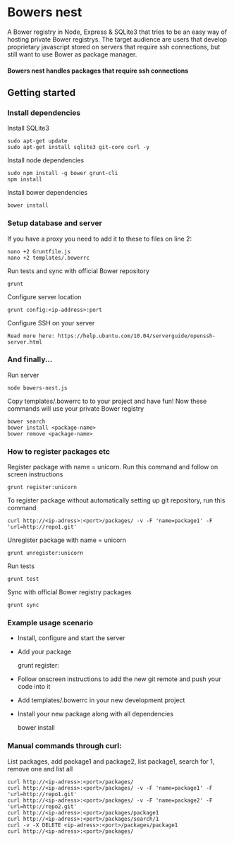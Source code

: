 
Bowers nest
===========
A Bower registry in Node, Express & SQLite3 that tries to be an easy way of hosting private Bower registrys.
The target audience are users that develop proprietary javascript stored on servers that require ssh connections, but still want to use Bower as package manager.

#### Bowers nest handles packages that require ssh connections


Getting started
---------------

### Install dependencies

Install SQLite3

	sudo apt-get update
    sudo apt-get install sqlite3 git-core curl -y

Install node dependencies

    sudo npm install -g bower grunt-cli
    npm install

Install bower dependencies

    bower install

### Setup database and server

If you have a proxy you need to add it to these to files on line 2:

    nano +2 Gruntfile.js
    nano +2 templates/.bowerrc

Run tests and sync with official Bower repository

    grunt 
    
Configure server location
	
	grunt config:<ip-address>:port

	
Configure SSH on your server
	
	Read more here: https://help.ubuntu.com/10.04/serverguide/openssh-server.html

### And finally...

Run server

    node bowers-nest.js
    
Copy templates/.bowerrc to to your project and have fun!
Now these commands will use your private Bower registry

    bower search
    bower install <package-name>
    bower remove <package-name>

### How to register packages etc

Register package with name = unicorn. Run this command and follow on screen instructions

    grunt register:unicorn

To register package without automatically setting up git repository, run this command

	curl http://<ip-adress>:<port>/packages/ -v -F 'name=package1' -F 'url=http://repo1.git'

Unregister package with name = unicorn

    grunt unregister:unicorn
    
Run tests

	grunt test
	
Sync with official Bower registry packages

	grunt sync


### Example usage scenario

- Install, configure and start the server

- Add your package

    grunt register:<my-package>

- Follow onscreen instructions to add the new git remote and push your code into it

- Add templates/.bowerrc in your new development project

- Install your new package along with all dependencies

    bower install <my-package>


### Manual commands through curl:
List packages, add package1 and package2, list package1, search for 1, remove one and list all

    curl http://<ip-adress>:<port>/packages/
    curl http://<ip-adress>:<port>/packages/ -v -F 'name=package1' -F 'url=http://repo1.git'
    curl http://<ip-adress>:<port>/packages/ -v -F 'name=package2' -F 'url=http://repo2.git'
    curl http://<ip-adress>:<port>/packages/package1
    curl http://<ip-adress>:<port>/packages/search/1
    curl -v -X DELETE <ip-adress>:<port>/packages/package1
    curl http://<ip-adress>:<port>/packages/
